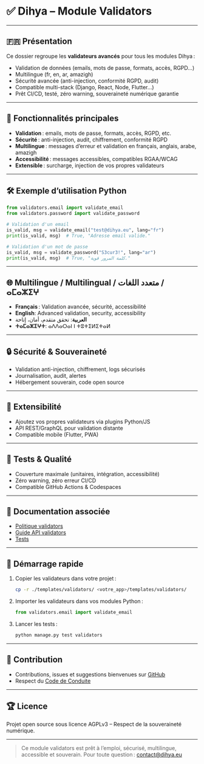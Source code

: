 # ✅ Dihya – Module Validators

---

## 🇫🇷 Présentation

Ce dossier regroupe les **validateurs avancés** pour tous les modules Dihya :
- Validation de données (emails, mots de passe, formats, accès, RGPD…)
- Multilingue (fr, en, ar, amazigh)
- Sécurité avancée (anti-injection, conformité RGPD, audit)
- Compatible multi-stack (Django, React, Node, Flutter…)
- Prêt CI/CD, testé, zéro warning, souveraineté numérique garantie

---

## 🚀 Fonctionnalités principales

- **Validation** : emails, mots de passe, formats, accès, RGPD, etc.
- **Sécurité** : anti-injection, audit, chiffrement, conformité RGPD
- **Multilingue** : messages d’erreur et validation en français, anglais, arabe, amazigh
- **Accessibilité** : messages accessibles, compatibles RGAA/WCAG
- **Extensible** : surcharge, injection de vos propres validateurs

---

## 🛠️ Exemple d’utilisation Python

```python
from validators.email import validate_email
from validators.password import validate_password

# Validation d'un email
is_valid, msg = validate_email("test@dihya.eu", lang="fr")
print(is_valid, msg)  # True, "Adresse email valide."

# Validation d'un mot de passe
is_valid, msg = validate_password("S3cur3!", lang="ar")
print(is_valid, msg)  # True, "كلمة المرور قوية."
```

---

## 🌐 Multilingue / Multilingual / متعدد اللغات / ⴰⵎⴰⵣⵉⵖ

- **Français** : Validation avancée, sécurité, accessibilité
- **English**: Advanced validation, security, accessibility
- **العربية**: تحقق متقدم، أمان، إتاحة
- **ⵜⴰⵎⴰⵣⵉⵖⵜ**: ⴰⴷⴷⴰⵔⴰⵏ ⵏ ⵜⵓⵜⵉⵍⵉⵜⴰⵍ

---

## 🔒 Sécurité & Souveraineté

- Validation anti-injection, chiffrement, logs sécurisés
- Journalisation, audit, alertes
- Hébergement souverain, code open source

---

## 🧩 Extensibilité

- Ajoutez vos propres validateurs via plugins Python/JS
- API REST/GraphQL pour validation distante
- Compatible mobile (Flutter, PWA)

---

## 🧪 Tests & Qualité

- Couverture maximale (unitaires, intégration, accessibilité)
- Zéro warning, zéro erreur CI/CD
- Compatible GitHub Actions & Codespaces

---

## 📄 Documentation associée

- [Politique validators](./policy.md)
- [Guide API validators](../../../../docs/api_validators.md)
- [Tests](../../../../tests/validators/)

---

## 🏁 Démarrage rapide

1. Copier les validateurs dans votre projet :
   ```bash
   cp -r ./templates/validators/ <votre_app>/templates/validators/
   ```
2. Importer les validateurs dans vos modules Python :
   ```python
   from validators.email import validate_email
   ```
3. Lancer les tests :
   ```bash
   python manage.py test validators
   ```

---

## 🤝 Contribution

- Contributions, issues et suggestions bienvenues sur [GitHub](https://github.com/DihyaOrg/Dihya)
- Respect du [Code de Conduite](../../../../CODE_OF_CONDUCT.md)

---

## 🏆 Licence

Projet open source sous licence AGPLv3 – Respect de la souveraineté numérique.

---

> Ce module validators est prêt à l’emploi, sécurisé, multilingue, accessible et souverain.
> Pour toute question : [contact@dihya.eu](mailto:contact@dihya.eu)
